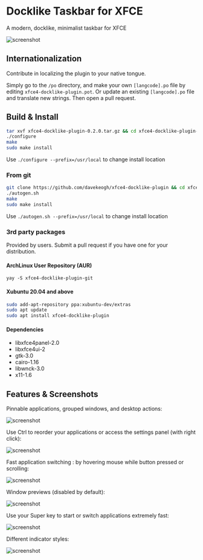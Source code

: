 # Docklike Taskbar for XFCE

A modern, docklike, minimalist taskbar for XFCE

![screenshot](https://i.imgur.com/b4qDHCB.jpg)

## Internationalization

Contribute in localizing the plugin to your native tongue.

Simply go to the ```/po``` directory, and make your own ```[langcode].po``` file by editing ```xfce4-docklike-plugin.pot```. Or update an existing ```[langcode].po``` file and translate new strings. Then open a pull request.

## Build & Install

```bash
tar xvf xfce4-docklike-plugin-0.2.0.tar.gz && cd xfce4-docklike-plugin-0.2.0
./configure
make
sudo make install
```

Use `./configure --prefix=/usr/local` to change install location

### From git

```bash
git clone https://github.com/davekeogh/xfce4-docklike-plugin && cd xfce4-docklike-plugin
./autogen.sh
make
sudo make install
```

Use `./autogen.sh --prefix=/usr/local` to change install location

### 3rd party packages

Provided by users. Submit a pull request if you have one for your distribution.

#### ArchLinux User Repository (AUR)

`yay -S xfce4-docklike-plugin-git`

#### Xubuntu 20.04 and above

```bash
sudo add-apt-repository ppa:xubuntu-dev/extras
sudo apt update
sudo apt install xfce4-docklike-plugin
```

#### Dependencies

+ libxfce4panel-2.0
+ libxfce4ui-2
+ gtk-3.0
+ cairo-1.16
+ libwnck-3.0
+ x11-1.6

## Features & Screenshots

Pinnable applications, grouped windows, and desktop actions:

![screenshot](https://imgur.com/oTGuqxC.png)

Use Ctrl to reorder your applications or access the settings panel (with right click):

![screenshot](https://i.imgur.com/CUFp6QP.jpg)

Fast application switching : by hovering mouse while button pressed or scrolling:

![screenshot](https://i.imgur.com/bpR1E6j.jpg)

Window previews (disabled by default):

![screenshot](https://imgur.com/GahMRuw.jpg)

Use your Super key to start or switch applications extremely fast:

![screenshot](https://i.imgur.com/W69mmD2.png)

Different indicator styles:

![screenshot](https://i.imgur.com/9nWqkCG.jpg)
